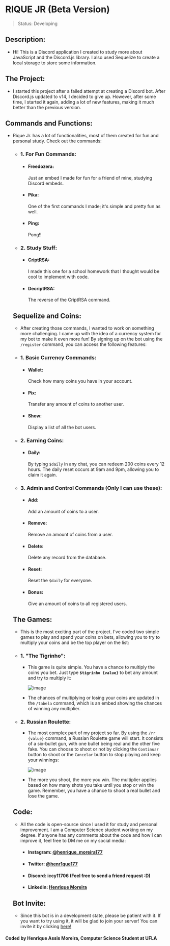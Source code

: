 # RIQUE JR (Beta Version)

> Status: Developing

## Description:

- Hi! This is a Discord application I created to study more about JavaScript and the Discord.js library. I also used Sequelize to create a local storage to store some information.


## The Project:

- I started this project after a failed attempt at creating a Discord bot. After Discord.js updated to v14, I decided to give up. However, after some time, I started it again, adding a lot of new features, making it much better than the previous version.


## Commands and Functions:

- Rique Jr. has a lot of functionalities, most of them created for fun and personal study. Check out the commands:

  + ### 1. For Fun Commands:
    + <h4>Freedozera: </h4>Just an embed I made for fun for a friend of mine, studying Discord embeds.
    + <h4>Pika: </h4>One of the first commands I made; it's simple and pretty fun as well.
    + <h4>Ping: </h4>Pong!!
    
  + ### 2. Study Stuff:
    + <h4>CriptRSA: </h4>I made this one for a school homework that I thought would be cool to implement with code.
    + <h4>DecriptRSA: </h4>The reverse of the CriptRSA command.
  

  ## Sequelize and Coins:

  - After creating those commands, I wanted to work on something more challenging. I came up with the idea of a currency system for my bot to make it even more fun! By signing up on the bot using the <code>/register</code> command, you can access the following features:

   + ### 1. Basic Currency Commands:
     + <h4>Wallet: </h4>Check how many coins you have in your account.
     + <h4>Pix: </h4>Transfer any amount of coins to another user.
     + <h4>Show: </h4>Display a list of all the bot users.
     
   + ### 2. Earning Coins:
     + <h4>Daily: </h4>By typing <code>$daily</code> in any chat, you can redeem 200 coins every 12 hours. The daily reset occurs at 9am and 9pm, allowing you to claim it again.

   + ### 3. Admin and Control Commands (Only I can use these):
     + <h4>Add: </h4>Add an amount of coins to a user.
     + <h4>Remove: </h4>Remove an amount of coins from a user.
     + <h4>Delete: </h4>Delete any record from the database.
     + <h4>Reset: </h4>Reset the <code>$daily</code> for everyone.
     + <h4>Bonus: </h4>Give an amount of coins to all registered users.


  ## The Games:

  - This is the most exciting part of the project. I've coded two simple games to play and spend your coins on bets, allowing you to try to multiply your coins and be the top player on the list:

   + ### 1. "The Tigrinho":
     
     - This game is quite simple. You have a chance to multiply the coins you bet. Just type <code>**$tigrinho {value}**</code> to bet any amount and try to multiply it:
       
       ![image](https://github.com/henrique117/RiqueJR_2.0/assets/86057591/328daa1a-62e5-4456-b3d9-b53367e921f5)

     - The chances of multiplying or losing your coins are updated in the <code>/tabela</code> command, which is an embed showing the chances of winning any multiplier.
    
   + ### 2. Russian Roulette:
     
     - The most complex part of my project so far. By using the <code>/rr {value}</code> command, a Russian Roulette game will start. It consists of a six-bullet gun, with one bullet being real and the other five fake. You can choose to shoot or not by clicking the <code>Continuar</code> button to shoot or the <code>Cancelar</code> button to stop playing and keep your winnings:
    
       ![image](https://github.com/henrique117/RiqueJR_2.0/assets/86057591/29f85285-b86a-494b-86c5-996e6281724f)

     - The more you shoot, the more you win. The multiplier applies based on how many shots you take until you stop or win the game. Remember, you have a chance to shoot a real bullet and lose the game.

  ## Code:

  - All the code is open-source since I used it for study and personal improvement. I am a Computer Science student working on my degree. If anyone has any comments about the code and how I can improve it, feel free to DM me on my social media:
 
    + #### Instagram: [@henrique_moreira177](https://www.instagram.com/henrique_moreira177/)
    + #### Twitter: [@henr1que177](https://x.com/henr1que177)
    + #### Discord: iccy11706 (Feel free to send a friend request :D)
    + #### Linkedin: [Henrique Moreira](https://www.linkedin.com/in/henrique-moreira-274b8027b/)
   
  ## Bot Invite:

  - Since this bot is in a development state, please be patient with it. If you want to try using it, it will be glad to join your server! You can invite it by clicking [here!](https://discord.com/oauth2/authorize?client_id=875759536131145738&permissions=8&scope=bot)

#### Coded by Henrique Assis Moreira, Computer Science Student at UFLA
